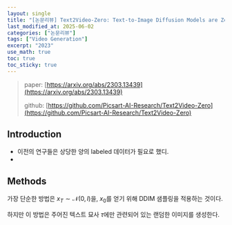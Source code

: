 ```yaml
---
layout: single
title: "[논문리뷰] Text2Video-Zero: Text-to-Image Diffusion Models are Zero-Shot Video Generators"
last_modified_at: 2025-06-02
categories: ["논문리뷰"]
tags: ["Video Generation"]
excerpt: "2023"
use_math: true
toc: true
toc_sticky: true
---
```


> paper: [https://arxiv.org/abs/2303.13439](https://arxiv.org/abs/2303.13439)
> 
> github: [https://github.com/Picsart-AI-Research/Text2Video-Zero](https://github.com/Picsart-AI-Research/Text2Video-Zero)

## Introduction

- 이전의 연구들은 상당한 양의 labeled 데이터가 필요로 했디.
- 

## Methods

가장 단순한 방법은 $x_T\sim\mathcal{N}(0,I)$을, $x_0$를 얻기 위해 DDIM 샘플링을 적용하는 것이다.

하지만 이 방법은 주어진 텍스트 묘사 $\tau$에만 관련되어 있는 랜덤한 이미지를 생성한다.
